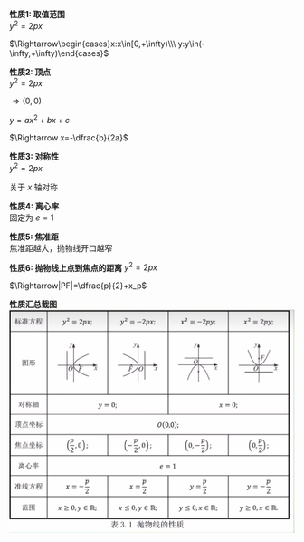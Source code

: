 **性质1: 取值范围**  
$y^2=2px$  
  
$\Rightarrow\begin{cases}x:x\in[0,+\infty)\\\ y:y\in(-\infty,+\infty)\end{cases}$  
  
**性质2: 顶点**  
$y^2=2px$  
  
$\Rightarrow(0,0)$  
  
$y=ax^2+bx+c$  
  
$\Rightarrow x=-\dfrac{b}{2a}$  
  
**性质3: 对称性**  
$y^2=2px$  
  
关于 $x$ 轴对称  
  
**性质4: 离心率**  
固定为 $e=1$  
  
**性质5: 焦准距**  
焦准距越大，抛物线开口越窄  

**性质6: 抛物线上点到焦点的距离**
$y^2=2px$

$\Rightarrow|PF|=\dfrac{p}{2}+x_p$
  
**性质汇总截图**  
![抛物线的性质.png](../../../098%20resources/抛物线的性质.png)  
